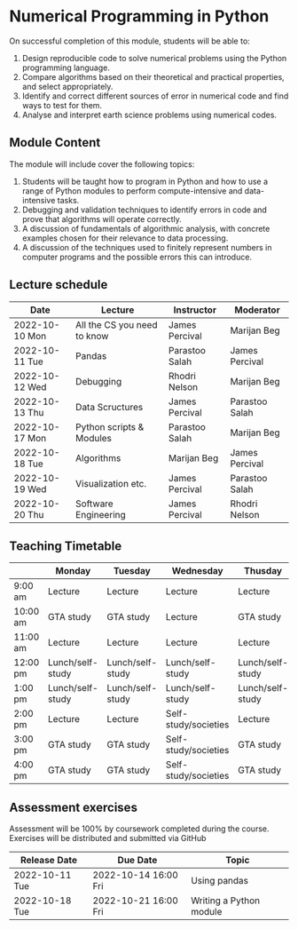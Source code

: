 # Numerical Programming in Python
On successful completion of this module, students will be able to:
1.	Design reproducible code to solve numerical problems using the Python programming language.
2.	Compare algorithms based on their theoretical and practical properties, and select appropriately.
3.	Identify and correct different sources of error in numerical code and find ways to test for them.
4.	Analyse and interpret earth science problems using numerical codes.

## Module Content

The module will include cover the following topics:
1.	Students will be taught how to program in Python and how to use a range of Python modules to perform compute-intensive and data-intensive tasks. 
2.	Debugging and validation techniques to identify errors in code and prove that algorithms will operate correctly.
3.	A discussion of fundamentals of algorithmic analysis, with concrete examples chosen for their relevance to data processing.
4.	A discussion of the techniques used to finitely represent numbers in computer programs and the possible errors this can introduce.


## Lecture schedule

|Date                      | Lecture                             |Instructor  |Moderator   |
|--------------------------|-------------------------------------|------------|------------|
|2022-10-10 Mon | All the CS you need to know| James Percival|Marijan Beg|
|2022-10-11 Tue | Pandas| Parastoo Salah | James Percival|
|2022-10-12  Wed | Debugging | Rhodri Nelson | Marijan Beg|
|2022-10-13 Thu | Data Scructures| James Percival | Parastoo Salah |
|2022-10-17 Mon | Python scripts & Modules | Parastoo Salah | Marijan Beg|
|2022-10-18 Tue | Algorithms|Marijan Beg| James Percival|
|2022-10-19 Wed | Visualization etc.|James Percival| Parastoo Salah |
|2022-10-20 Thu | Software Engineering |James Percival| Rhodri Nelson |


## Teaching Timetable

||Monday|Tuesday|Wednesday|Thusday|
|---|---|---|---|---|
|9:00 am| Lecture | Lecture | Lecture | Lecture| 
|10:00 am| GTA study | GTA study | Lecture | GTA study | 
|11:00 am| Lecture |Lecture | Lecture | Lecture|
|12:00 pm| Lunch/self-study| Lunch/self-study| Lunch/self-study| Lunch/self-study|
|1:00 pm| Lunch/self-study| Lunch/self-study| Lunch/self-study| Lunch/self-study|
|2:00 pm| Lecture | Lecture | Self-study/societies | Lecture|
|3:00 pm| GTA study | GTA study | Self-study/societies | GTA study | 
|4:00 pm| GTA study | GTA study | Self-study/societies | GTA study | 


## Assessment exercises

Assessment will be 100% by coursework completed during the course. Exercises will be distributed and submitted via GitHub

|Release Date  | Due Date            | Topic                             |
|--------------|---------------------|-----------------------------------|
|2022-10-11 Tue| 2022-10-14 16:00 Fri| Using pandas|
|2022-10-18 Tue| 2022-10-21 16:00 Fri| Writing a Python module|
